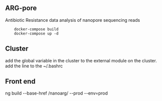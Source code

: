 ## ARG-pore
Antibiotic Resistance data analysis of nanopore sequencing reads

        docker-compose build
        docker-compose up -d


## Cluster
add the global variable in the cluster to the external module on the cluster.
add the line to the ~/.bashrc


## Front end

ng build --base-href /nanoarg/ --prod --env=prod

<!-- export PYTHONPATH=$PYTHONPATH:/groups/metastorm_cscee/nanoARG/backend/scheduler/remote/ -->